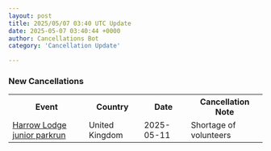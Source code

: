 ```yaml
---
layout: post
title: 2025/05/07 03:40 UTC Update
date: 2025-05-07 03:40:44 +0000
author: Cancellations Bot
category: 'Cancellation Update'

---
```


<h3>New Cancellations</h3>
<div class='hscrollable'>
<table style='width: 100%'>
    <tr>
        <th>Event</th>
        <th>Country</th>
        <th>Date</th>
        <th>Cancellation Note</th>
    </tr>
    <tr>
        <td><a href="https://www.parkrun.org.uk/harrowlodge-juniors">Harrow Lodge junior parkrun</a></td>
        <td>United Kingdom</td>
        <td>2025-05-11</td>
        <td>Shortage of volunteers</td>
    </tr>
</table>
</div>
